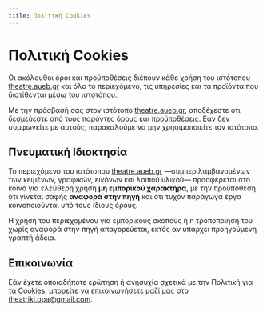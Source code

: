 ```yaml
---
title: Πολιτική Cookies
---
```


# Πολιτική Cookies
Οι ακόλουθοι όροι και προϋποθέσεις διέπουν κάθε χρήση του ιστότοπου [theatre.aueb.gr](https://theatrikiopa.vercel.app) και όλο το περιεχόμενο, τις υπηρεσίες και τα προϊόντα που διατίθενται μέσω του ιστοτόπου.

Με την πρόσβασή σας στον ιστότοπο [theatre.aueb.gr](https://theatrikiopa.vercel.app), αποδέχεστε ότι δεσμεύεστε από τους παρόντες όρους και προϋποθέσεις. Εάν δεν συμφωνείτε με αυτούς, παρακαλούμε να μην χρησιμοποιείτε τον ιστότοπο.

## Πνευματική Ιδιοκτησία
Το περιεχόμενο του ιστότοπου [theatre.aueb.gr](https://theatrikiopa.vercel.app) —συμπεριλαμβανομένων των κειμένων, γραφικών, εικόνων και λοιπού υλικού— προσφέρεται στο κοινό για ελεύθερη χρήση **μη εμπορικού χαρακτήρα**, με την προϋπόθεση ότι γίνεται σαφής **αναφορά στην πηγή** και ότι τυχόν παράγωγα έργα κοινοποιούνται υπό τους ίδιους όρους.

Η χρήση του περιεχομένου για εμπορικούς σκοπούς ή η τροποποίησή του χωρίς αναφορά στην πηγή απαγορεύεται, εκτός αν υπάρχει προηγούμενη γραπτή άδεια.

## Επικοινωνία
Εάν έχετε οποιαδήποτε ερώτηση ή ανησυχία σχετικά με την Πολιτική για τα Cookies, μπορείτε να επικοινωνήσετε μαζί μας στο theatriki.opa@gmail.com.
